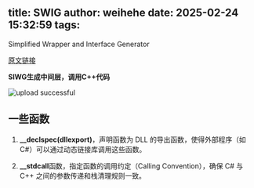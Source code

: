 title: SWIG
author: weihehe
date: 2025-02-24 15:32:59
tags:
---
Simplified Wrapper and Interface Generator
<!--more-->

[原文链接](https://www.yuque.com/softdev/swig/nuaxps)

**SIWG生成中间层，调用C++代码**

![upload successful](/images/SWIG.png)


## 一些函数

1. **__declspec(dllexport)**，声明函数为 DLL 的导出函数，使得外部程序（如 C#）可以通过动态链接库调用这些函数。

2. **__stdcall**函数，指定函数的调用约定（Calling Convention），确保 C# 与 C++ 之间的参数传递和栈清理规则一致。